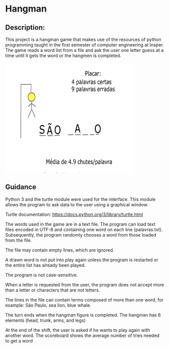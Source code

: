 # Hangman

## Description:
This project is a hangman game that makes use of the resources of python programming taught in the first semester of computer engineering at Insper. The game reads a word list from a file and ask the user one letter guess at a time until it gets the word or the hangmen is completed.

<img src="img/img1.png" width="400" height="350">

## Guidance
Python 3 and the turtle module were used for the interface. This module allows the program to ask data to the user using a graphical window. 

Turtle documentation: https://docs.python.org/3/library/turtle.html

The words used in the game are in a text file. The program can load text files encoded in UTF-8 and containing one word on each line (palavras.txt). Subsequently, the program randomly chooses a word from those loaded from the file.

The file may contain empty lines, which are ignored.

A drawn word is not put into play again unless the program is restarted or the entire list has already been played. 

The program is not case-sensitive.

When a letter is requested from the user, the program does not accept more than a letter or characters that are not letters.

The lines in the file can contain terms composed of more than one word, for example: São Paulo, sea lion, blue whale.

The turn ends when the hangman figure is completed. The hangman has 6 elements (head, trunk, arms, and legs)

At the end of the shift, the user is asked if he wants to play again with another word. The scoreboard shows the average number of tries needed to get a word







